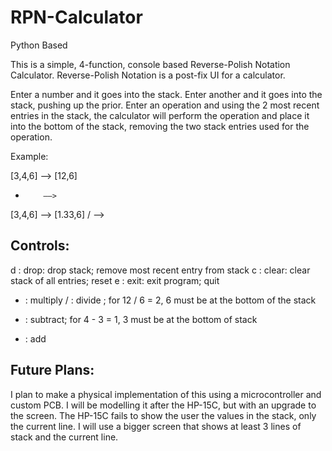# RPN-Calculator
Python Based

This is a simple, 4-function, console based Reverse-Polish Notation Calculator.
Reverse-Polish Notation is a post-fix UI for a calculator.

Enter a number and it goes into the stack. Enter another and it goes into the stack, pushing up the prior.
Enter an operation and using the 2 most recent entries in the stack, the calculator will perform the
operation and place it into the bottom of the stack, removing the two stack entries used for the operation.


Example:

[3,4,6]   ––>  [12,6]
*         ––>

[3,4,6]   ––>  [1.33,6]
/         ––>


## Controls:
d : drop: drop stack; remove most recent entry from stack
c : clear: clear stack of all entries; reset
e : exit: exit program; quit
* : multiply
/ : divide ; for 12 / 6 = 2, 6 must be at the bottom of the stack
- : subtract; for 4 - 3 = 1, 3 must be at the bottom of stack
+ : add


## Future Plans:
I plan to make a physical implementation of this 
using a microcontroller and custom PCB. I will 
be modelling it after the HP-15C, but with an 
upgrade to the screen. The HP-15C fails to show 
the user the values in the stack, only the 
current line. I will use a bigger screen that
shows at least 3 lines of stack and the current
line.
